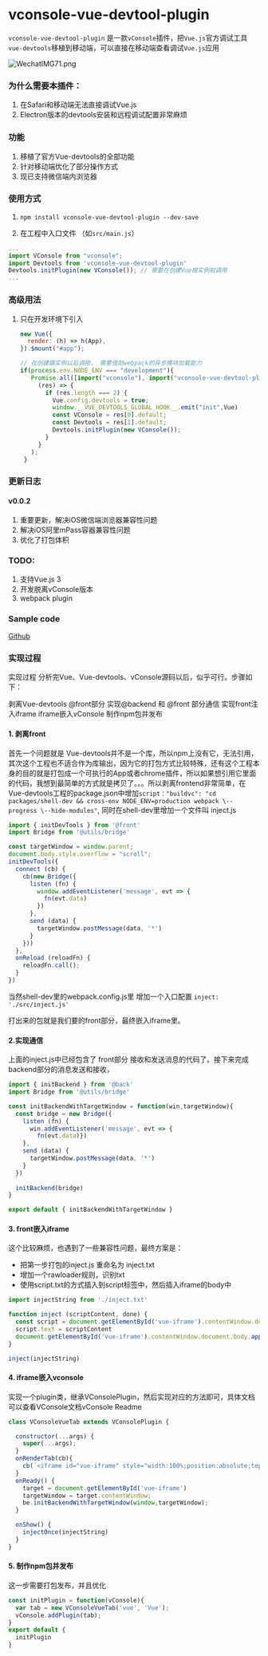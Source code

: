 # vconsole-vue-devtool-plugin

`vconsole-vue-devtool-plugin` 是一款`vConsole`插件，把`Vue.js`官方调试工具`vue-devtools`移植到移动端，可以直接在移动端查看调试`Vue.js`应用

![WechatIMG71.png](https://p6-juejin.byteimg.com/tos-cn-i-k3u1fbpfcp/68d77a8750fb459cab9aab3e09c3b9a0~tplv-k3u1fbpfcp-watermark.image)
### 为什么需要本插件：

1. 在Safari和移动端无法直接调试Vue.js
2. Electron版本的devtools安装和远程调试配置非常麻烦

### 功能

1. 移植了官方Vue-devtools的全部功能
2. 针对移动端优化了部分操作方式
3. 现已支持微信端内浏览器
### 使用方式

1. ```npm install vconsole-vue-devtool-plugin --dev-save ```

2. 在工程中入口文件 （如`src/main.js`）

```javascript
...
import VConsole from "vconsole";
import Devtools from 'vconsole-vue-devtool-plugin'
Devtools.initPlugin(new VConsole()); // 需要在创建Vue根实例前调用
...
```

### 高级用法

1. 只在开发环境下引入

   ```javascript
   new Vue({
     render: (h) => h(App),
   }).$mount("#app");
   
   // 在创建跟实例以后调用， 需要借助webpack的异步模块加载能力
   if(process.env.NODE_ENV === "development"){
      Promise.all([import("vconsole"), import("vconsole-vue-devtool-plugin")]).then(
        (res) => {
          if (res.length === 2) {
            Vue.config.devtools = true;
            window.__VUE_DEVTOOLS_GLOBAL_HOOK__.emit("init",Vue)
            const VConsole = res[0].default;
            const Devtools = res[1].default;
            Devtools.initPlugin(new VConsole());
          }
        }
      );
    }
   ```
### 更新日志

#### v0.0.2
1. 重要更新，解决iOS微信端浏览器兼容性问题
2. 解决iOS阿里mPass容器兼容性问题
3. 优化了打包体积

### TODO:

1. 支持Vue.js 3
2. 开发脱离vConsole版本
3. webpack plugin

### Sample code

[Github](https://github.com/CavinHuang/vconsole-vue-devtool-plugin/tree/main/dev)

### 实现过程
实现过程
分析完Vue、Vue-devtools、vConsole源码以后，似乎可行。步骤如下：

剥离Vue-devtools @front部分
实现@backend 和 @front 部分通信
实现front注入iframe
iframe嵌入vConsole
制作npm包并发布

#### 1. 剥离front

首先一个问题就是 Vue-devtools并不是一个库，所以npm上没有它，无法引用，其次这个工程也不适合作为库输出，因为它的打包方式比较特殊，还有这个工程本身的目的就是打包成一个可执行的App或者chrome插件，所以如果想引用它里面的代码，我想到最简单的方式就是拷贝了。。。所以剥离frontend非常简单，在Vue-devtools工程的package.json中增加`script："buildvc": "cd packages/shell-dev && cross-env NODE_ENV=production webpack \--progress \--hide-modules"`, 同时在shell-dev里增加一个文件叫 inject.js
```js
import { initDevTools } from '@front'
import Bridge from '@utils/bridge'

const targetWindow = window.parent;
document.body.style.overflow = "scroll";
initDevTools({
  connect (cb) {
    cb(new Bridge({
      listen (fn) {
        window.addEventListener('message', evt => {
          fn(evt.data)
        })
      },
      send (data) {
        targetWindow.postMessage(data, '*')
      }
    }))
  },
  onReload (reloadFn) {
    reloadFn.call();
  }
})
```
当然shell-dev里的webpack.config.js里 增加一个入口配置 `inject: './src/inject.js'`

打出来的包就是我们要的front部分，最终嵌入iframe里。

#### 2.实现通信
上面的inject.js中已经包含了 front部分 接收和发送消息的代码了。接下来完成backend部分的消息发送和接收，
```js
import { initBackend } from '@back'
import Bridge from '@utils/bridge'

const initBackendWithTargetWindow = function(win,targetWindow){
  const bridge = new Bridge({
    listen (fn) {
      win.addEventListener('message', evt => {
        fn(evt.data)})
    },
    send (data) {
      targetWindow.postMessage(data, '*')
    }
  })
  
  initBackend(bridge)
}

export default { initBackendWithTargetWindow }

```

#### 3. front嵌入iframe
这个比较麻烦，也遇到了一些兼容性问题，最终方案是：
 - 把第一步打包的inject.js 重命名为 inject.txt
 - 增加一个rawloader规则，识别txt
 - 使用script.txt的方式插入到script标签中，然后插入iframe的body中
```js
import injectString from './inject.txt'

function inject (scriptContent, done) {
  const script = document.getElementById('vue-iframe').contentWindow.document.createElement('script')
  script.text = scriptContent
  document.getElementById('vue-iframe').contentWindow.document.body.appendChild(script)
}

inject(injectString)

```
#### 4. iframe嵌入vconsole
实现一个plugin类，继承VConsolePlugin，然后实现对应的方法即可，具体文档可以查看VConsole文档vConsole Readme
```js
class VConsoleVueTab extends VConsolePlugin {

  constructor(...args) {
    super(...args);
  }
  onRenderTab(cb){
    cb(`<iframe id="vue-iframe" style="width:100%;position:absolute;top:0;bottom:0;min-height:100%;"></iframe>`);
  }
  onReady() {
    target = document.getElementById('vue-iframe')
    targetWindow = target.contentWindow;
    be.initBackendWithTargetWindow(window,targetWindow);    
  }

  onShow() {    
    injectOnce(injectString)
  }
}

```

#### 5. 制作npm包并发布
这一步需要打包发布，并且优化

```js
const initPlugin = function(vConsole){
  var tab = new VConsoleVueTab('vue', 'Vue');
  vConsole.addPlugin(tab);
}
export default {
  initPlugin
}
```
